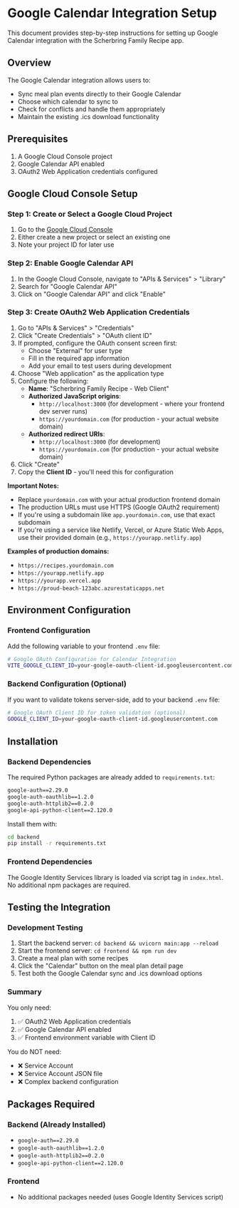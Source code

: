 # Google Calendar Integration Setup

This document provides step-by-step instructions for setting up Google Calendar integration with the Scherbring Family Recipe app.

## Overview

The Google Calendar integration allows users to:
- Sync meal plan events directly to their Google Calendar
- Choose which calendar to sync to
- Check for conflicts and handle them appropriately
- Maintain the existing .ics download functionality

## Prerequisites

1. A Google Cloud Console project
2. Google Calendar API enabled
3. OAuth2 Web Application credentials configured

## Google Cloud Console Setup

### Step 1: Create or Select a Google Cloud Project

1. Go to the [Google Cloud Console](https://console.cloud.google.com/)
2. Either create a new project or select an existing one
3. Note your project ID for later use

### Step 2: Enable Google Calendar API

1. In the Google Cloud Console, navigate to "APIs & Services" > "Library"
2. Search for "Google Calendar API"
3. Click on "Google Calendar API" and click "Enable"

### Step 3: Create OAuth2 Web Application Credentials

1. Go to "APIs & Services" > "Credentials"
2. Click "Create Credentials" > "OAuth client ID"
3. If prompted, configure the OAuth consent screen first:
   - Choose "External" for user type
   - Fill in the required app information
   - Add your email to test users during development
4. Choose "Web application" as the application type
5. Configure the following:
   - **Name**: "Scherbring Family Recipe - Web Client"
   - **Authorized JavaScript origins**: 
     - `http://localhost:3000` (for development - where your frontend dev server runs)
     - `https://yourdomain.com` (for production - your actual website domain)
   - **Authorized redirect URIs**: 
     - `http://localhost:3000` (for development)
     - `https://yourdomain.com` (for production - your actual website domain)
6. Click "Create"
7. Copy the **Client ID** - you'll need this for configuration

**Important Notes:**
- Replace `yourdomain.com` with your actual production frontend domain
- The production URLs must use HTTPS (Google OAuth2 requirement)
- If you're using a subdomain like `app.yourdomain.com`, use that exact subdomain
- If you're using a service like Netlify, Vercel, or Azure Static Web Apps, use their provided domain (e.g., `https://yourapp.netlify.app`)

**Examples of production domains:**
- `https://recipes.yourdomain.com`
- `https://yourapp.netlify.app`
- `https://yourapp.vercel.app`
- `https://proud-beach-123abc.azurestaticapps.net`

## Environment Configuration

### Frontend Configuration

Add the following variable to your frontend `.env` file:

```bash
# Google OAuth Configuration for Calendar Integration
VITE_GOOGLE_CLIENT_ID=your-google-oauth-client-id.googleusercontent.com
```

### Backend Configuration (Optional)

If you want to validate tokens server-side, add to your backend `.env` file:

```bash
# Google OAuth Client ID for token validation (optional)
GOOGLE_CLIENT_ID=your-google-oauth-client-id.googleusercontent.com
```

## Installation

### Backend Dependencies

The required Python packages are already added to `requirements.txt`:

```bash
google-auth==2.29.0
google-auth-oauthlib==1.2.0
google-auth-httplib2==0.2.0
google-api-python-client==2.120.0
```

Install them with:

```bash
cd backend
pip install -r requirements.txt
```

### Frontend Dependencies

The Google Identity Services library is loaded via script tag in `index.html`. No additional npm packages are required.

## Testing the Integration

### Development Testing

1. Start the backend server: `cd backend && uvicorn main:app --reload`
2. Start the frontend server: `cd frontend && npm run dev`
3. Create a meal plan with some recipes
4. Click the "Calendar" button on the meal plan detail page
5. Test both the Google Calendar sync and .ics download options

### Summary

You only need:
1. ✅ OAuth2 Web Application credentials
2. ✅ Google Calendar API enabled  
3. ✅ Frontend environment variable with Client ID

You do NOT need:
- ❌ Service Account
- ❌ Service Account JSON file
- ❌ Complex backend configuration

## Packages Required

### Backend (Already Installed)
- `google-auth==2.29.0`
- `google-auth-oauthlib==1.2.0`
- `google-auth-httplib2==0.2.0`
- `google-api-python-client==2.120.0`

### Frontend
- No additional packages needed (uses Google Identity Services script)

